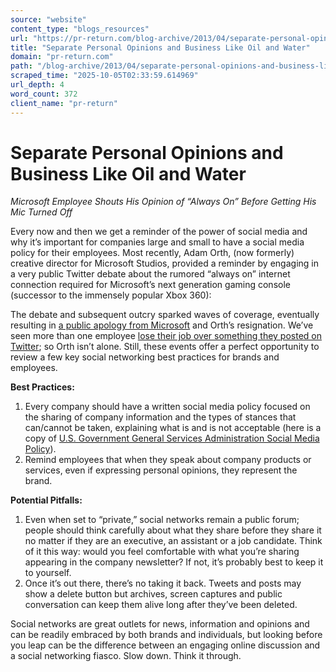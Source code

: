 ```yaml
---
source: "website"
content_type: "blogs_resources"
url: "https://pr-return.com/blog-archive/2013/04/separate-personal-opinions-and-business-like-oil-and-water"
title: "Separate Personal Opinions and Business Like Oil and Water"
domain: "pr-return.com"
path: "/blog-archive/2013/04/separate-personal-opinions-and-business-like-oil-and-water"
scraped_time: "2025-10-05T02:33:59.614969"
url_depth: 4
word_count: 372
client_name: "pr-return"
---
```


# Separate Personal Opinions and Business Like Oil and Water

_Microsoft Employee Shouts His Opinion of “Always On” Before Getting His Mic Turned Off_

Every now and then we get a reminder of the power of social media and why it’s important for companies large and small to have a social media policy for their employees. Most recently, Adam Orth, (now formerly) creative director for Microsoft Studios, provided a reminder by engaging in a very public Twitter debate about the rumored “always on” internet connection required for Microsoft’s next generation gaming console (successor to the immensely popular Xbox 360):

The debate and subsequent outcry sparked waves of coverage, eventually resulting in [a public apology from Microsoft](http://majornelson.com/2013/04/05/official-statement-on-what-was-said-yesterday/) and Orth’s resignation. We’ve seen more than one employee [lose their job over something they posted on Twitter](http://www.huffingtonpost.com/2010/07/15/fired-over-twitter-tweets_n_645884.html#s112801&title=Cisco_Fatty_Loses); so Orth isn’t alone. Still, these events offer a perfect opportunity to review a few key social networking best practices for brands and employees.

**Best Practices:**

1.  Every company should have a written social media policy focused on the sharing of company information and the types of stances that can/cannot be taken, explaining what is and is not acceptable (here is a copy of [U.S. Government General Services Administration Social Media Policy](http://www.gsa.gov/graphics/staffoffices/socialmediapolicy.pdf)).
2.  Remind employees that when they speak about company products or services, even if expressing personal opinions, they represent the brand.

**Potential Pitfalls:**

1.  Even when set to “private,” social networks remain a public forum; people should think carefully about what they share before they share it no matter if they are an executive, an assistant or a job candidate. Think of it this way: would you feel comfortable with what you’re sharing appearing in the company newsletter? If not, it’s probably best to keep it to yourself.
2.  Once it’s out there, there’s no taking it back. Tweets and posts may show a delete button but archives, screen captures and public conversation can keep them alive long after they’ve been deleted.

Social networks are great outlets for news, information and opinions and can be readily embraced by both brands and individuals, but looking before you leap can be the difference between an engaging online discussion and a social networking fiasco. Slow down. Think it through.